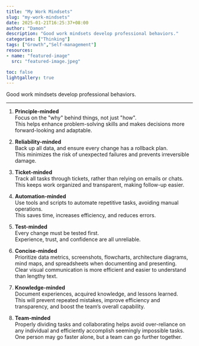 ```yaml
---
title: "My Work Mindsets"
slug: "my-work-mindsets"
date: 2025-01-21T16:25:37+08:00
author: "Damon"
description: "Good work mindsets develop professional behaviors."
categories: ["Thinking"]
tags: ["Growth","Self-management"]
resources:
- name: "featured-image"
  src: "featured-image.jpeg"

toc: false
lightgallery: true
---
```


Good work mindsets develop professional behaviors.

<!--more-->

---

1. **Principle-minded**  
  Focus on the "why" behind things, not just "how".  
  This helps enhance problem-solving skills and makes decisions more forward-looking and adaptable.  

2. **Reliability-minded**  
  Back up all data, and ensure every change has a rollback plan.  
  This minimizes the risk of unexpected failures and prevents irreversible damage.  

3. **Ticket-minded**  
  Track all tasks through tickets, rather than relying on emails or chats.  
  This keeps work organized and transparent, making follow-up easier.  

4. **Automation-minded**  
  Use tools and scripts to automate repetitive tasks, avoiding manual operations.  
  This saves time, increases efficiency, and reduces errors.  

5. **Test-minded**  
  Every change must be tested first.  
  Experience, trust, and confidence are all unreliable.  

6. **Concise-minded**  
  Prioritize data metrics, screenshots, flowcharts, architecture diagrams, mind maps, and spreadsheets when documenting and presenting.  
  Clear visual communication is more efficient and easier to understand than lengthy text.  

7. **Knowledge-minded**  
  Document experiences, acquired knowledge, and lessons learned.  
  This will prevent repeated mistakes, improve efficiency and transparency, and boost the team’s overall capability.  
  
8. **Team-minded**  
  Properly dividing tasks and collaborating helps avoid over-reliance on any individual and efficiently accomplish seemingly impossible tasks.  
  One person may go faster alone, but a team can go further together.  
